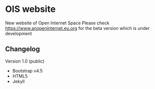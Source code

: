 # OIS website
New website of Open Internet Space
Please check https://www.anopeninternet.eu.org for the beta version which is under development 


## Changelog

Version 1.0 (public)


- Bootstrap v4.5
- HTML5
- Jekyll

